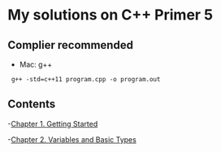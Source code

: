 # My solutions on C++ Primer 5

## Complier recommended
* Mac: g++
```
 g++ -std=c++11 program.cpp -o program.out
```
## Contents
-[Chapter 1. Getting Started](ch01/README.md)

-[Chapter 2. Variables and Basic Types](ch02/README.md)
